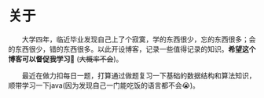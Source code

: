 # 关于


&emsp;&emsp;大学四年，临近毕业发现自己上了个寂寞，学的东西很少，忘的东西很多；会的东西很少，错的东西很多。以此开设博客，记录一些值得记录的知识。**希望这个博客可以督促我学习**:clap: (~~大概率不会~~)。

&emsp;&emsp;最近在做力扣每日一题，打算通过做题复习一下基础的数据结构和算法知识，顺带学习一下java(因为发现自己一门能吃饭的语言都不会:sob:)。


